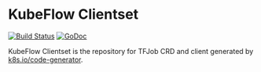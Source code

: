 # KubeFlow Clientset

[![Build Status](https://travis-ci.org/caicloud/kubeflow-clientset.svg?branch=master)](https://travis-ci.org/caicloud/kubeflow-clientset)
[![GoDoc](https://img.shields.io/badge/godoc-reference-blue.svg)](https://godoc.org/github.com/caicloud/kubeflow-clientset/apis/kubeflow/v1alpha1)

KubeFlow Clientset is the repository for TFJob CRD and client generated by [k8s.io/code-generator](https://github.com/kubernetes/code-generator).
